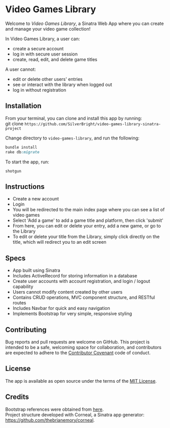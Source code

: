 # Video Games Library

Welcome to *Video Games Library*, a Sinatra Web App where you can create and manage your video game collection! 

In Video Games Library, a user can:
 - create a secure account
 - log in with secure user session
 - create, read, edit, and delete game titles

 A user cannot:
 - edit or delete other users' entries
 - see or interact with the library when logged out
 - log in without registration 

## Installation

 From your terminal, you can clone and install this app by running:  
 git clone ` https://github.com/SilverBright/video-games-library-sinatra-project `

Change directory to `video-games-library`, and run the following:

```ruby
bundle install
rake db:migrate
```
To start the app, run:
```
shotgun
```

## Instructions

- Create a new account
- Login 
- You will be redirected to the main index page where you can see a list of video games
- Select 'Add a game' to add a game title and platform, then click 'submit'
- From here, you can edit or delete your entry, add a new game, or go to the Library
- To edit or delete your title from the Library, simply click directly on the title, which will redirect you to an edit screen


## Specs

- App built using Sinatra
- Includes ActiveRecord for storing information in a database
- Create user accounts with account registration, and login / logout capability
- Users cannot modify content created by other users
- Contains CRUD operations, MVC component structure, and RESTful routes
- Includes Navbar for quick and easy navigation
- Implements Bootstrap for very simple, responsive styling

## Contributing

Bug reports and pull requests are welcome on GitHub.  This project is intended to be a safe, welcoming space for collaboration, and contributors are expected to adhere to the [Contributor Covenant](http://contributor-covenant.org) code of conduct.

## License

The app is available as open source under the terms of the [MIT License](https://github.com/SilverBright/Video-Games-Library/blob/master/LICENSE).

## Credits

Bootstrap references were obtained from [here](https://getbootstrap.com).  
Project structure developed with Corneal, a Sinatra app generator: https://github.com/thebrianemory/corneal.
